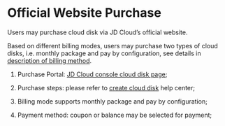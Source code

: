 # Official Website Purchase

Users may purchase cloud disk via JD Cloud’s official website.

Based on different billing modes, users may purchase two types of cloud disks, i.e. monthly package and pay by configuration, see details in [description of billing method](https://www.jdcloud.com/help/detail/1649/isCatalog/1).

1. Purchase Portal: [JD Cloud console cloud disk page](https://cns-console.jdcloud.com/host/disk/list);

2. Purchase steps: please refer to [create cloud disk](https://www.jdcloud.com/help/detail/504/isCatalog/1) help center;

3. Billing mode supports monthly package and pay by configuration;

4. Payment method: coupon or balance may be selected for payment;

